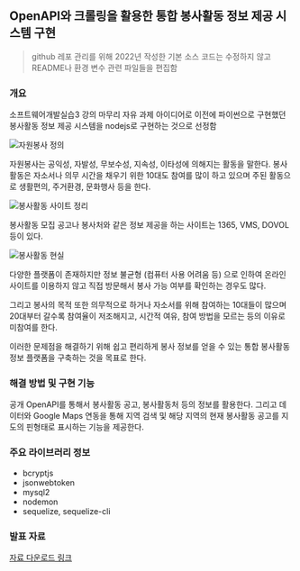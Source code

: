 ## OpenAPI와 크롤링을 활용한 통합 봉사활동 정보 제공 시스템 구현

>github 레포 관리를 위해 2022년 작성한 기본 소스 코드는 수정하지 않고 README나 환경 변수 관련 파일들을 편집함

### 개요
소프트웨어개발실습3 강의 마무리 자유 과제 아이디어로 이전에 파이썬으로 구현했던 봉사활동 정보 제공 시스템을 nodejs로 구현하는 것으로 선정함

![자원봉사 정의](https://i.imgur.com/hfrhcbx.png)

자원봉사는 공익성, 자발성, 무보수성, 지속성, 이타성에 의해지는 활동을 말한다.
봉사활동은 자소서나 의무 시간을 채우기 위한 10대도 참여를 많이 하고 있으며 주된 활동으로 생활편의, 주거환경, 문화행사 등을 한다.

![봉사활동 사이트 정리](https://i.imgur.com/At7BTNG.png)

봉사활동 모집 공고나 봉사처와 같은 정보 제공을 하는 사이트는 1365, VMS, DOVOL 등이 있다.

![봉사활동 현실](https://i.imgur.com/bWbUi6W.png)

다양한 플랫폼이 존재하지만 정보 불균형 (컴퓨터 사용 어려움 등) 으로 인하여 온라인 사이트를 이용하지 않고 직접 방문해서 봉사 가능 여부를 확인하는 경우도 많다.

그리고 봉사의 목적 또한 의무적으로 하거나 자소서를 위해 참여하는 10대들이 많으며 20대부터 갈수록 참여율이 저조해지고, 시간적 여유, 참여 방법을 모르는 등의 이유로 미참여를 한다.

이러한 문제점을 해결하기 위해 쉽고 편리하게 봉사 정보를 얻을 수 있는 통합 봉사활동 정보 플랫폼을 구축하는 것을 목표로 한다.

### 해결 방법 및 구현 기능
공개 OpenAPI를 통해서 봉사활동 공고, 봉사활동처 등의 정보를 활용한다. 그리고 데이터와 Google Maps 연동을 통해 지역 검색 및 해당 지역의 현재 봉사활동 공고를 지도의 핀형태로 표시하는 기능을 제공한다.

### 주요 라이브러리 정보
- bcryptjs
- jsonwebtoken
- mysql2
- nodemon
- sequelize, sequelize-cli

### 발표 자료

<a href="https://drive.google.com/file/d/1lV47JGWvyKeM19KsAiMTTWGN-t5ClJOz/view?usp=sharing" target="_blank">자료 다운로드 링크</a>
